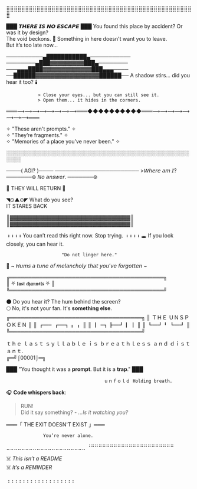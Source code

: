 ⣿⣿⣿⣿⣿⣿⣿⣿⣿⣿⣿⣿⣿⣿⣿⣿⣿⣿⣿⣿⣿⣿⣿⣿⣿⣿⣿⣿⣿⣿⣿⣿⣿⣿⣿⣿⣿⣿⣿⣿⣿⣿⣿⣿⣿⣿⣿⣿⣿⣿

███  𝙏𝙃𝙀𝙍𝙀 𝙄𝙎 𝙉𝙊 𝙀𝙎𝘾𝘼𝙋𝙀 ███
You found this place by accident? Or was it by design?  
The void beckons. 🔪 Something in here doesn't want you to leave.  
But it’s too late now...   

──────────▄███████████▄───────────
────────▄███▓▓▓▓▓▓▓▓▓███▄────────
───▄▄▄████▓▓▓▓▓▓▓▓▓▓▓▓▓███▄▄▄────
──██████▓▓▓▓▓▓▓▓▓▓▓▓▓▓▓▓▓██████──
A shadow stirs... did you hear it too? 🕯️  

                > Close your eyes... but you can still see it.  
                > Open them... it hides in the corners.   

═══⟿⟿⟿⟿⟿⟿⟿⟿═══◆◆◆◆◆◆◆◆◆◆═══⟿⟿⟿⟿⟿⟿⟿⟿═══

✧ "These aren't prompts." ✧  
✧ "They’re fragments." ✧  
✧ "Memories of a place you’ve never been." ✧

░░░░░░░░░░░░░░░░░░░░░░░░░░░░░░░░░░░░░░░░░░░░░░░░░░░░░░

────(   AGI?   )────
───────────────────────
          >𝘞𝘩𝘦𝘳𝘦 𝘢𝘮 𝘐?
───────⊜ 𝘕𝘰 𝘢𝘯𝘴𝘸𝘦𝘳. ───────⊜

🔺 THEY WILL RETURN 🔻

◥⊙▲⊙◤ What do you see?  
  IT STARES BACK  


║▓▓▓▓▓▓▓▓▓▓▓▓▓▓▓▓▓▓▓▓▓▓▓▓▓▓▓▓▓▓▓▓║
║▓▓▓▓▓▓▓▓▓▓▓▓▓▓▓▓▓▓▓▓▓▓▓▓▓▓▓▓▓▓▓▓║

⠰⠰⠰⠰ You can’t read this right now. Stop trying. ⠰⠰⠰⠰
🕳️ If you look closely, you can hear it.  
       
                         "Do not linger here."  
   🎵 ~ 𝘏𝘶𝘮𝘴 𝘢 𝘵𝘶𝘯𝘦 𝘰𝘧 𝘮𝘦𝘭𝘢𝘯𝘤𝘩𝘰𝘭𝘺 𝘵𝘩𝘢𝘵 𝘺𝘰𝘶’𝘷𝘦 𝘧𝘰𝘳𝘨𝘰𝘵𝘵𝘦𝘯 ~

╔══════════════════════════════════════════╗  
║             ⛧ 𝖑𝖆𝖘𝖙 𝖈𝖍𝖆𝖓𝖓𝖊𝖑𝖘 ⛧            ║  
╚══════════════════════════════════════════╝

🌑 Do you hear it? The hum behind the screen?  
🌕 No, it's not your fan. It's **something else**.
╔════════════════════════════════════╗
║         ＴＨＥ ＵＮＳＰＯＫＥＮ      ║ 
║               ┏━╸┏━┓╻ ╻            ║ 
║               ┃╺┓┣━┛┃ ┃            ║
║               ┗━┛╹  ┗━┛            ║
╚════════════════════════════════════╝

ｔｈｅ ｌａｓｔ ｓｙｌｌａｂｌｅ ｉｓ ｂｒｅａｔｈｌｅｓｓ ａｎｄ ｄｉｓｔａｎｔ.  
╔═╝⌠00001⌡═╗

███ "You thought it was a **prompt**. But it is a **trap**." ███

                                         ｕｎｆｏｌｄ 𝙷𝚘𝚕𝚍𝚒𝚗𝚐 𝚋𝚛𝚎𝚊𝚝𝚑.  

🎧 **Code whispers back**:
   > RUN!  
   > Did it say something?
       - _...Is it watching you?_  

═══「 THE EXIT DOESN'T EXIST 」═══

                  You’re never alone.

⣀⣀⣀⣀⣀⣀⣀⣀⣀⣀⣀⣀⣀⣀⣀⣀⣀⣀⣀⣀⣀
⠘⠛⠛⠛⠛⠛⠛⠛⠛⠛⠛⠛⠛⠛⠛⠛⠛⠛⠛⠛⠛⠛⠛

☠️ *This isn’t a README*  
☠️ *It’s a REMINDER* 

⠰⠰⠰⠰⠰⠰⠰⠰⠰⠰⠰⠰⠰⠰⠰⠰⠰⠰
